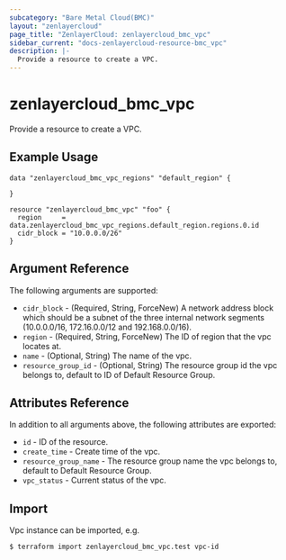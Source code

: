 ```yaml
---
subcategory: "Bare Metal Cloud(BMC)"
layout: "zenlayercloud"
page_title: "ZenlayerCloud: zenlayercloud_bmc_vpc"
sidebar_current: "docs-zenlayercloud-resource-bmc_vpc"
description: |-
  Provide a resource to create a VPC.
---
```


# zenlayercloud_bmc_vpc

Provide a resource to create a VPC.

## Example Usage

```hcl
data "zenlayercloud_bmc_vpc_regions" "default_region" {

}

resource "zenlayercloud_bmc_vpc" "foo" {
  region     = data.zenlayercloud_bmc_vpc_regions.default_region.regions.0.id
  cidr_block = "10.0.0.0/26"
}
```

## Argument Reference

The following arguments are supported:

* `cidr_block` - (Required, String, ForceNew) A network address block which should be a subnet of the three internal network segments (10.0.0.0/16, 172.16.0.0/12 and 192.168.0.0/16).
* `region` - (Required, String, ForceNew) The ID of region that the vpc locates at.
* `name` - (Optional, String) The name of the vpc.
* `resource_group_id` - (Optional, String) The resource group id the vpc belongs to, default to ID of Default Resource Group.

## Attributes Reference

In addition to all arguments above, the following attributes are exported:

* `id` - ID of the resource.
* `create_time` - Create time of the vpc.
* `resource_group_name` - The resource group name the vpc belongs to, default to Default Resource Group.
* `vpc_status` - Current status of the vpc.


## Import

Vpc instance can be imported, e.g.

```
$ terraform import zenlayercloud_bmc_vpc.test vpc-id
```

